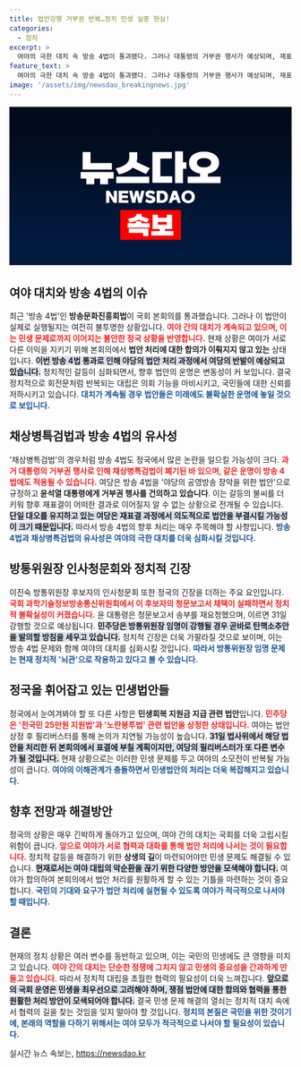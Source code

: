 ```yaml
---
title: 법안강행 거부권 반복…정치 민생 실종 현실!
categories:
  - 정치
excerpt: >
  여야의 극한 대치 속 방송 4법이 통과됐다. 그러나 대통령의 거부권 행사가 예상되며, 재표결 후 폐기 가능성도 높다. 방통위원장 임명 및 야당의 탄핵안 발의가 새로운 긴장을 예고한다.
feature_text: >
  여야의 극한 대치 속 방송 4법이 통과됐다. 그러나 대통령의 거부권 행사가 예상되며, 재표결 후 폐기 가능성도 높다. 방통위원장 임명 및 야당의 탄핵안 발의가 새로운 긴장을 예고한다.
image: '/assets/img/newsdao_breakingnews.jpg'
---
```


<p><img src="/assets/img/newsdao_breakingnews.jpg" alt="ranknews 속보" /></p>

<h2 data-ke-size="size26">여야 대치와 방송 4법의 이슈</h2>

<p data-ke-size="size16"></p>

<p>최근 '방송 4법'인 <b>방송문화진흥회법</b>이 국회 본회의를 통과했습니다. 그러나 이 법안이 실제로 실행될지는 여전히 불투명한 상황입니다. <b><span style="color: #ee2323;">여야 간의 대치가 계속되고 있으며, 이는 민생 문제로까지 이어지는 불안한 정국 상황을 반영합니다.</span></b> 현재 상황은 여야가 서로 다른 이익을 지키기 위해 본회의에서 <b>법안 처리에 대한 합의가 이뤄지지 않고 있는</b> 상태입니다. <b><span style="background-color: #21538527;">이번 방송 4법 통과로 인해 야당의 법안 처리 과정에서 여당의 반발이 예상되고 있습니다.</span></b> 정치적인 갈등이 심화되면서, 향후 법안의 운명은 변동성이 커 보입니다. 결국 정치적으로 회전문처럼 반복되는 대립은 의회 기능을 마비시키고, 국민들에 대한 신뢰를 저하시키고 있습니다. <b><span style="color: #1a5490;">대치가 계속될 경우 법안들은 미래에도 불확실한 운명에 놓일 것으로 보입니다.</span></b></p>

<p data-ke-size="size16"></p>

<h2 data-ke-size="size26">채상병특검법과 방송 4법의 유사성</h2>

<p data-ke-size="size16"></p>

<p>'채상병특검법'의 경우처럼 방송 4법도 정국에서 많은 논란을 일으킬 가능성이 크다. <b><span style="color: #ee2323;">과거 대통령의 거부권 행사로 인해 채상병특검법이 폐기된 바 있으며, 같은 운명이 방송 4법에도 적용될 수 있습니다.</span></b> 여당은 방송 4법을 '야당의 공영방송 장악을 위한 법안'으로 규정하고<strong> 윤석열 대통령에게 거부권 행사를 건의하고 있습니다</strong>. 이는 갈등의 불씨를 더 키워 향후 재표결이 어떠한 결과로 이어질지 알 수 없는 상황으로 전개될 수 있습니다. <b><span style="background-color: #21538527;">단일 대오를 유지하고 있는 여당은 재표결 과정에서 의도적으로 법안을 부결시킬 가능성이 크기 때문입니다.</span></b> 따라서 방송 4법의 향후 처리는 매우 주목해야 할 사항입니다. <b><span style="color: #1a5490;">방송 4법과 채상병특검법의 유사성은 여야의 극한 대치를 더욱 심화시킬 것입니다.</span></b></p>

<p data-ke-size="size16"></p>

<h2 data-ke-size="size26">방통위원장 인사청문회와 정치적 긴장</h2>

<p data-ke-size="size16"></p>

<p>이진숙 방통위원장 후보자의 인사청문회 또한 정국의 긴장을 더하는 주요 요인입니다. <b><span style="color: #ee2323;">국회 과학기술정보방송통신위원회에서 이 후보자의 청문보고서 채택이 실패하면서 정치적 불확실성이 커졌습니다.</span></b> 윤 대통령은 청문보고서 송부를 재요청했으며, 이르면 31일 강행할 것으로 예상됩니다. <b><span style="background-color: #21538527;">민주당은 방통위원장 임명이 강행될 경우 곧바로 탄핵소추안을 발의할 방침을 세우고 있습니다.</span></b> 정치적 긴장은 더욱 가팔라질 것으로 보이며, 이는 방송 4법 문제와 함께 여야의 대치를 심화시킬 것입니다. <b><span style="color: #1a5490;">따라서 방통위원장 임명 문제는 현재 정치적 '뇌관'으로 작용하고 있다고 볼 수 있습니다.</span></b> </p>

<p data-ke-size="size16"></p>

<h2 data-ke-size="size26">정국을 휘어잡고 있는 민생법안들</h2>

<p data-ke-size="size16"></p>

<p>정국에서 눈여겨봐야 할 또 다른 사항은 <b>민생회복 지원금 지급 관련 법안</b>입니다. <b><span style="color: #ee2323;">민주당은 '전국민 25만원 지원법'과 '노란봉투법' 관련 법안을 상정한 상태입니다.</span></b> 여야는 법안 상정 후 필리버스터를 통해 논의가 지연될 가능성이 높습니다. <b><span style="background-color: #21538527;">31일 법사위에서 해당 법안을 처리한 뒤 본회의에서 표결에 부칠 계획이지만, 여당의 필리버스터가 또 다른 변수가 될 것입니다.</span></b> 현재 상황으로는 이러한 민생 문제를 두고 여야의 소모전이 반복될 가능성이 큽니다. <b><span style="color: #1a5490;">여야의 이해관계가 충돌하면서 민생법안의 처리는 더욱 복잡해지고 있습니다.</span></b></p>

<p data-ke-size="size16"></p>

<h2 data-ke-size="size26">향후 전망과 해결방안</h2>

<p data-ke-size="size16"></p>

<p>정국의 상황은 매우 긴박하게 돌아가고 있으며, 여야 간의 대치는 국회를 더욱 고립시킬 위험이 큽니다. <b><span style="color: #ee2323;">앞으로 여야가 서로 협력과 대화를 통해 법안 처리에 나서는 것이 필요합니다.</span></b> 정치적 갈등을 해결하기 위한 <b>상생의 길</b>이 마련되어야만 민생 문제도 해결될 수 있습니다. <b><span style="background-color: #21538527;">현재로서는 여야 대립의 악순환을 끊기 위한 다양한 방안을 모색해야 합니다.</span></b> 여야가 합의하여 본회의에서 법안 처리를 원활하게 할 수 있는 기틀을 마련하는 것이 중요합니다. <b><span style="color: #1a5490;">국민의 기대와 요구가 법안 처리에 실현될 수 있도록 여야가 적극적으로 나서야 할 때입니다.</span></b></p>

<p data-ke-size="size16"></p>

<h2 data-ke-size="size26">결론</h2>

<p data-ke-size="size16"></p>

<p>현재의 정치 상황은 여러 변수를 동반하고 있으며, 이는 국민의 민생에도 큰 영향을 미치고 있습니다. <b><span style="color: #ee2323;">여야 간의 대치는 단순한 정쟁에 그치지 않고 민생의 중요성을 간과하게 만들고 있습니다.</span></b> 따라서 정치적 대립을 초월한 협력의 필요성이 더욱 느껴집니다. <b><span style="background-color: #21538527;">앞으로의 국회 운영은 민생을 최우선으로 고려해야 하며, 쟁점 법안에 대한 합의와 협력을 통한 원활한 처리 방안이 모색되어야 합니다.</span></b> 결국 민생 문제 해결의 열쇠는 정치적 대치 속에서 협력의 길을 찾는 것임을 잊지 말아야 할 것입니다. <b><span style="color: #1a5490;">정치의 본질은 국민을 위한 것이기에, 본래의 역할을 다하기 위해서는 여야 모두가 적극적으로 나서야 할 필요성이 있습니다.</span></b></p>
실시간 뉴스 속보는, <a href="https://newsdao.kr" rel="dofollow">https://newsdao.kr</a>


